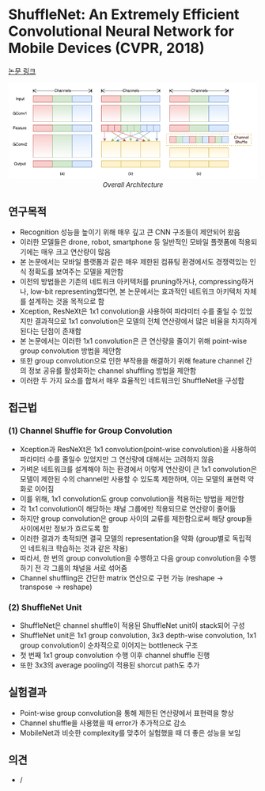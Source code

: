 # ShuffleNet: An Extremely Efficient Convolutional Neural Network for Mobile Devices (CVPR, 2018)

[논문 링크](https://openaccess.thecvf.com/content_cvpr_2018/html/Zhang_ShuffleNet_An_Extremely_CVPR_2018_paper.html)

<p align="center">
    <img width="600" alt='fig1' src="./img/01_16_01.png?raw=true"></br>
    <em><font size=2>Overall Architecture</font></em>
</p>

## 연구목적
- Recognition 성능을 높이기 위해 매우 깊고 큰 CNN 구조들이 제안되어 왔음
- 이러한 모델들은 drone, robot, smartphone 등 일반적인 모바일 플랫폼에 적용되기에는 매우 크고 연산량이 많음
- 본 논문에서는 모바일 플랫폼과 같은 매우 제한된 컴퓨팅 환경에서도 경쟁력있는 인식 정확도를 보여주는 모델을 제안함
- 이전의 방법들은 기존의 네트워크 아키텍처를 pruning하거나, compressing하거나, low-bit representing했다면, 본 논문에서는 효과적인 네트워크 아키텍처 자체를 설계하는 것을 목적으로 함 
- Xception, ResNeXt은 1x1 convolution을 사용하여 파라미터 수를 줄일 수 있었지만 결과적으로 1x1 convolution은 모델의 전체 연산량에서 많은 비율을 차지하게 된다는 단점이 존재함
- 본 논문에서는 이러한 1x1 convolution은 큰 연산량을 줄이기 위해 point-wise group convolution 방법을 제안함
- 또한 group convolution으로 인한 부작용을 해결하기 위해 feature channel 간의 정보 공유를 활성화하는 channel shuffling 방법을 제안함
- 이러한 두 가지 요소를 합쳐서 매우 효율적인 네트워크인 ShuffleNet을 구성함

## 접근법
### (1) Channel Shuffle for Group Convolution
- Xception과 ResNeXt은 1x1 convolution(point-wise convolution)을 사용하여 파라미터 수를 줄일수 있었지만 그 연산량에 대해서는 고려하지 않음
- 가벼운 네트워크를 설계해야 하는 환경에서 이렇게 연산량이 큰 1x1 convolution은 모델이 제한된 수의 channel만 사용할 수 있도록 제한하며, 이는 모델의 표현력 약화로 이어짐
- 이를 위해, 1x1 convolution도 group convolution을 적용하는 방법을 제안함
- 각 1x1 convolution이 해당하는 채널 그룹에만 적용되므로 연산량이 줄어듦
- 하지만 group convolution은 group 사이의 교류를 제한함으로써 해당 group들 사이에서만 정보가 흐르도록 함
- 이러한 결과가 축적되면 결국 모델의 representation을 약화 (group별로 독립적인 네트워크 학습하는 것과 같은 작용)
- 따라서, 한 번의 group convolution을 수행하고 다음 group convolution을 수행하기 전 각 그룹의 채널을 서로 섞어줌
- Channel shuffling은 간단한 matrix 연산으로 구현 가능 (reshape -> transpose -> reshape)

### (2) ShuffleNet Unit
- ShuffleNet은 channel shuffle이 적용된 ShuffleNet unit이 stack되어 구성
- ShuffleNet unit은 1x1 group convolution, 3x3 depth-wise convolution, 1x1 group convolution이 순차적으로 이어지는 bottleneck 구조
- 첫 번째 1x1 group convolution 수행 이후 channel shuffle 진행
- 또한 3x3의 average pooling이 적용된 shorcut path도 추가

## 실험결과
- Point-wise group convolution을 통해 제한된 연산량에서 표현력을 향상
- Channel shuffle을 사용했을 때 error가 추가적으로 감소
- MobileNet과 비슷한 complexity를 맞추어 실험했을 때 더 좋은 성능을 보임

## 의견
- /